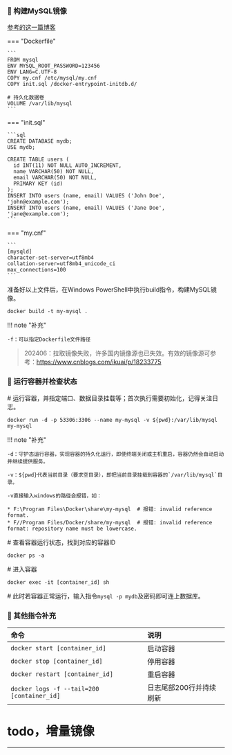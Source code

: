 
### 🚁 构建MySQL镜像

[参考的这一篇博客](https://blog.csdn.net/Liu__sir__/article/details/130643737)

=== "Dockerfile"

    ```
    FROM mysql
    ENV MYSQL_ROOT_PASSWORD=123456
    ENV LANG=C.UTF-8
    COPY my.cnf /etc/mysql/my.cnf
    COPY init.sql /docker-entrypoint-initdb.d/
    
    # 持久化数据卷
    VOLUME /var/lib/mysql
    ```

=== "init.sql"

    ```sql
    CREATE DATABASE mydb;
    USE mydb;
    
    CREATE TABLE users (
      id INT(11) NOT NULL AUTO_INCREMENT,
      name VARCHAR(50) NOT NULL,
      email VARCHAR(50) NOT NULL,
      PRIMARY KEY (id)
    );
    INSERT INTO users (name, email) VALUES ('John Doe', 'john@example.com');
    INSERT INTO users (name, email) VALUES ('Jane Doe', 'jane@example.com');
    ```

=== "my.cnf"

    ```
    [mysqld]
    character-set-server=utf8mb4
    collation-server=utf8mb4_unicode_ci
    max_connections=100    
    ```

准备好以上文件后，在Windows PowerShell中执行build指令，构建MySQL镜像。

`docker build -t my-mysql .`

!!! note "补充"
    
    -f：可以指定Dockerfile文件路径

>  202406：拉取镜像失败，许多国内镜像源也已失效。有效的镜像源可参考：https://www.cnblogs.com/ikuai/p/18233775

### 🚁 运行容器并检查状态

\# 运行容器，并指定端口、数据目录挂载等；首次执行需要初始化，记得关注日志。

`docker run -d -p 53306:3306 --name my-mysql -v ${pwd}:/var/lib/mysql my-mysql`

!!! note "补充"

    -d：守护态运行容器，实现容器的持久化运行，即使终端关闭或主机重启，容器仍然会自动启动并继续提供服务。

    -v：${pwd}代表当前目录（要求空目录），即把当前目录挂载到容器的`/var/lib/mysql`目录。

    -v直接输入windows的路径会报错，如：

    * F:\Program Files\Docker\share\my-mysql  # 报错: invalid reference format.
    * F//Program Files/Docker/share/my-mysql  # 报错: invalid reference format: repository name must be lowercase.

\# 查看容器运行状态，找到对应的容器ID

`docker ps -a`

\# 进入容器

`docker exec -it [container_id] sh`

\# 此时若容器正常运行，输入指令`mysql -p mydb`及密码即可连上数据库。

### 🚁 其他指令补充

| 命令                                        | 说明            |
|:------------------------------------------|:--------------|
| `docker start [container_id]`             | 启动容器          |
| `docker stop [container_id]`              | 停用容器          |
| `docker restart [container_id]`           | 重启容器          |
| `docker logs -f --tail=200 [container_id]` | 日志尾部200行并持续刷新 |

# todo，增量镜像

---
